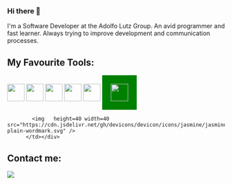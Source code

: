 ### Hi there 👋


I'm a Software Developer at the Adolfo Lutz Group. 
An avid programmer and fast learner. Always trying to improve development and communication processes.

## My Favourite Tools:

          
<div style={{margin: 60px 0;}} >
<td><img height=40 width=40 src="https://cdn.jsdelivr.net/gh/devicons/devicon/icons/javascript/javascript-original.svg" /></td>
<td><img height=40 width=40 src="https://cdn.jsdelivr.net/gh/devicons/devicon/icons/react/react-original-wordmark.svg" /> </td>
<td><img height=40 width=40 src="https://cdn.jsdelivr.net/gh/devicons/devicon/icons/nodejs/nodejs-original-wordmark.svg" /> </td>
 <td><img height=40 width=40 style"border-radius:20px"  src= "https://avatars.githubusercontent.com/u/54212428?s=200&v=4" </td>
          <td>
            <img height=40 width=40 src="https://cdn.jsdelivr.net/gh/devicons/devicon/icons/materialui/materialui-original.svg" />
          </td>
<td> <img height=40 width=40 style="background-color:green;padding:20px;" src="https://cdn.jsdelivr.net/gh/devicons/devicon/icons/express/express-original.svg" /></td>
          
            <img   height=40 width=40 src="https://cdn.jsdelivr.net/gh/devicons/devicon/icons/jasmine/jasmine-plain-wordmark.svg" />
          </td></div>



## Contact me:

<div>

<a href="https://www.linkedin.com/in/rafaelditolvo/" target="_blank"><img src="https://img.shields.io/badge/-LinkedIn-%230077B5?style=for-the-badge&logo=linkedin&logoColor=white" target="_blank"></a>   
</div>




           




     
